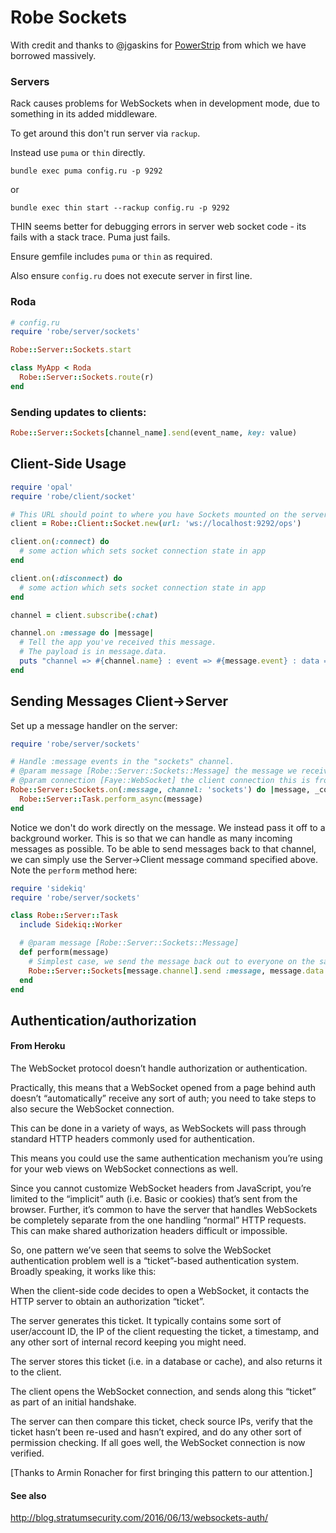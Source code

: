 # Robe Sockets

With credit and thanks to @jgaskins for [PowerStrip](`https://github.com/clearwater-rb/power_strip`) from which we have borrowed massively.

### Servers

Rack causes problems for WebSockets when in development mode, due to something in its added middleware. 

To get around this don't run server via `rackup`.

Instead use `puma` or `thin` directly.

`bundle exec puma config.ru -p 9292`

or

`bundle exec thin start --rackup config.ru -p 9292`    

THIN seems better for debugging errors in server web socket code - its fails with a stack trace. Puma just fails.

Ensure gemfile includes `puma` or `thin` as required. 

Also ensure `config.ru` does not execute server in first line.

### Roda

```ruby
# config.ru
require 'robe/server/sockets'

Robe::Server::Sockets.start

class MyApp < Roda
  Robe::Server::Sockets.route(r)
end
```

### Sending updates to clients:

```ruby
Robe::Server::Sockets[channel_name].send(event_name, key: value)
```

## Client-Side Usage

```ruby
require 'opal'
require 'robe/client/socket'

# This URL should point to where you have Sockets mounted on the server
client = Robe::Client::Socket.new(url: 'ws://localhost:9292/ops')

client.on(:connect) do 
  # some action which sets socket connection state in app
end

client.on(:disconnect) do
  # some action which sets socket connection state in app
end

channel = client.subscribe(:chat)

channel.on :message do |message|
  # Tell the app you've received this message. 
  # The payload is in message.data.
  puts "channel => #{channel.name} : event => #{message.event} : data => #{message.data}"
end
```

## Sending Messages Client->Server

Set up a message handler on the server:

```ruby
require 'robe/server/sockets'

# Handle :message events in the "sockets" channel.
# @param message [Robe::Server::Sockets::Message] the message we received
# @param connection [Faye::WebSocket] the client connection this is from
Robe::Server::Sockets.on(:message, channel: 'sockets') do |message, _connection|
  Robe::Server::Task.perform_async(message)
end
```

Notice we don't do work directly on the message. We instead pass it off to a background worker. This is so that we can handle as many incoming messages as possible. To be able to send messages back to that channel, we can simply use the Server->Client message command specified above. Note the `perform` method here:

```ruby
require 'sidekiq'
require 'robe/server/sockets'

class Robe::Server::Task
  include Sidekiq::Worker

  # @param message [Robe::Server::Sockets::Message]
  def perform(message)
    # Simplest case, we send the message back out to everyone on the same channel
    Robe::Server::Sockets[message.channel].send :message, message.data
  end
end
```

## Authentication/authorization

#### From Heroku

The WebSocket protocol doesn’t handle authorization or authentication. 

Practically, this means that a WebSocket opened from a page behind auth doesn’t “automatically” receive any sort of auth; you need to take steps to also secure the WebSocket connection.

This can be done in a variety of ways, as WebSockets will pass through standard HTTP headers commonly used for authentication. 

This means you could use the same authentication mechanism you’re using for your web views on WebSocket connections as well.

Since you cannot customize WebSocket headers from JavaScript, you’re limited to the “implicit” auth (i.e. Basic or cookies) that’s sent from the browser. Further, it’s common to have the server that handles WebSockets be completely separate from the one handling “normal” HTTP requests. This can make shared authorization headers difficult or impossible.

So, one pattern we’ve seen that seems to solve the WebSocket authentication problem well is a “ticket”-based authentication system. Broadly speaking, it works like this:

When the client-side code decides to open a WebSocket, it contacts the HTTP server to obtain an authorization “ticket”.

The server generates this ticket. It typically contains some sort of user/account ID, the IP of the client requesting the ticket, a timestamp, and any other sort of internal record keeping you might need.

The server stores this ticket (i.e. in a database or cache), and also returns it to the client.

The client opens the WebSocket connection, and sends along this “ticket” as part of an initial handshake.

The server can then compare this ticket, check source IPs, verify that the ticket hasn’t been re-used and hasn’t expired, and do any other sort of permission checking. If all goes well, the WebSocket connection is now verified.

[Thanks to Armin Ronacher for first bringing this pattern to our attention.]

#### See also

http://blog.stratumsecurity.com/2016/06/13/websockets-auth/